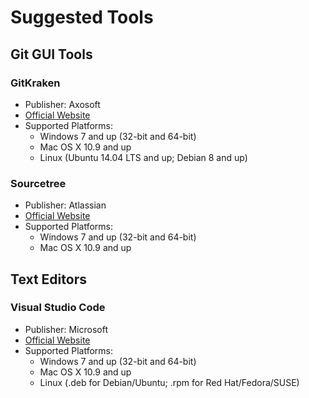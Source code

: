 # Suggested Tools

## Git GUI Tools

### GitKraken

* Publisher: Axosoft
* [Official Website](https://www.gitkraken.com/)
* Supported Platforms:
  * Windows 7 and up (32-bit and 64-bit)
  * Mac OS X 10.9 and up
  * Linux (Ubuntu 14.04 LTS and up; Debian 8 and up)


### Sourcetree

* Publisher: Atlassian
* [Official Website](https://www.sourcetreeapp.com/)
* Supported Platforms:
  * Windows 7 and up (32-bit and 64-bit)
  * Mac OS X 10.9 and up


## Text Editors

### Visual Studio Code

* Publisher: Microsoft
* [Official Website](https://code.visualstudio.com/)
* Supported Platforms:
  * Windows 7 and up (32-bit and 64-bit)
  * Mac OS X 10.9 and up
  * Linux (.deb for Debian/Ubuntu; .rpm for Red Hat/Fedora/SUSE)

